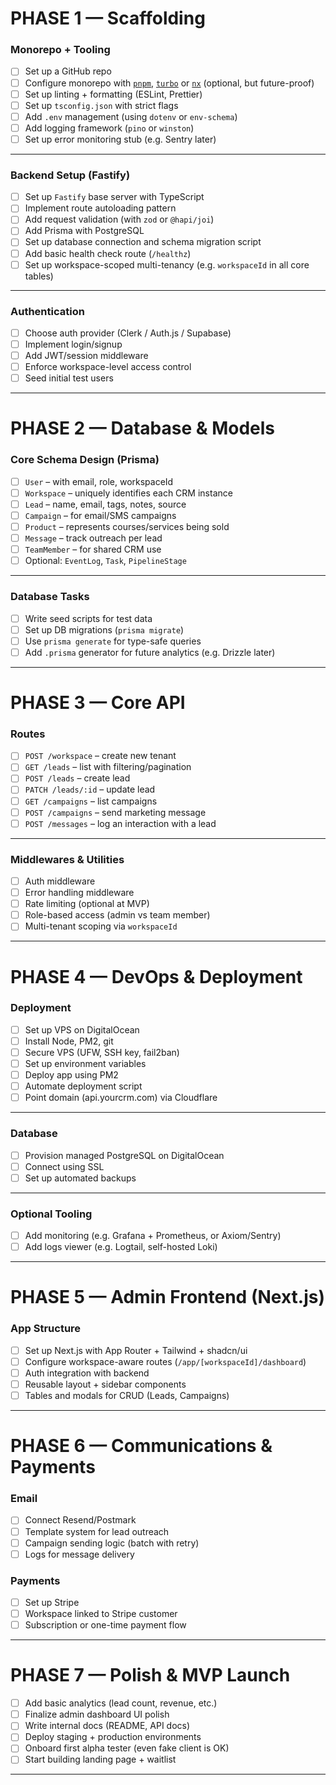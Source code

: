
# PHASE 1 — Scaffolding

### Monorepo + Tooling

* [ ] Set up a GitHub repo
* [ ] Configure monorepo with [`pnpm`](w), [`turbo`](w) or [`nx`](w) (optional, but future-proof)
* [ ] Set up linting + formatting (ESLint, Prettier)
* [ ] Set up `tsconfig.json` with strict flags
* [ ] Add `.env` management (using `dotenv` or `env-schema`)
* [ ] Add logging framework (`pino` or `winston`)
* [ ] Set up error monitoring stub (e.g. Sentry later)

---

### Backend Setup (Fastify)

* [ ] Set up `Fastify` base server with TypeScript
* [ ] Implement route autoloading pattern
* [ ] Add request validation (with `zod` or `@hapi/joi`)
* [ ] Add Prisma with PostgreSQL
* [ ] Set up database connection and schema migration script
* [ ] Add basic health check route (`/healthz`)
* [ ] Set up workspace-scoped multi-tenancy (e.g. `workspaceId` in all core tables)

---

### Authentication

* [ ] Choose auth provider (Clerk / Auth.js / Supabase)
* [ ] Implement login/signup
* [ ] Add JWT/session middleware
* [ ] Enforce workspace-level access control
* [ ] Seed initial test users

---

# PHASE 2 — Database & Models

### Core Schema Design (Prisma)

* [ ] `User` – with email, role, workspaceId
* [ ] `Workspace` – uniquely identifies each CRM instance
* [ ] `Lead` – name, email, tags, notes, source
* [ ] `Campaign` – for email/SMS campaigns
* [ ] `Product` – represents courses/services being sold
* [ ] `Message` – track outreach per lead
* [ ] `TeamMember` – for shared CRM use
* [ ] Optional: `EventLog`, `Task`, `PipelineStage`

---

### Database Tasks

* [ ] Write seed scripts for test data
* [ ] Set up DB migrations (`prisma migrate`)
* [ ] Use `prisma generate` for type-safe queries
* [ ] Add `.prisma` generator for future analytics (e.g. Drizzle later)

---

# PHASE 3 — Core API

### Routes

* [ ] `POST /workspace` – create new tenant
* [ ] `GET /leads` – list with filtering/pagination
* [ ] `POST /leads` – create lead
* [ ] `PATCH /leads/:id` – update lead
* [ ] `GET /campaigns` – list campaigns
* [ ] `POST /campaigns` – send marketing message
* [ ] `POST /messages` – log an interaction with a lead

---

### Middlewares & Utilities

* [ ] Auth middleware
* [ ] Error handling middleware
* [ ] Rate limiting (optional at MVP)
* [ ] Role-based access (admin vs team member)
* [ ] Multi-tenant scoping via `workspaceId`

---

# PHASE 4 — DevOps & Deployment

### Deployment

* [ ] Set up VPS on DigitalOcean
* [ ] Install Node, PM2, git
* [ ] Secure VPS (UFW, SSH key, fail2ban)
* [ ] Set up environment variables
* [ ] Deploy app using PM2
* [ ] Automate deployment script
* [ ] Point domain (api.yourcrm.com) via Cloudflare

---

### Database

* [ ] Provision managed PostgreSQL on DigitalOcean
* [ ] Connect using SSL
* [ ] Set up automated backups

---

### Optional Tooling

* [ ] Add monitoring (e.g. Grafana + Prometheus, or Axiom/Sentry)
* [ ] Add logs viewer (e.g. Logtail, self-hosted Loki)

---

# PHASE 5 — Admin Frontend (Next.js)

### App Structure

* [ ] Set up Next.js with App Router + Tailwind + shadcn/ui
* [ ] Configure workspace-aware routes (`/app/[workspaceId]/dashboard`)
* [ ] Auth integration with backend
* [ ] Reusable layout + sidebar components
* [ ] Tables and modals for CRUD (Leads, Campaigns)

---

# PHASE 6 — Communications & Payments

### Email

* [ ] Connect Resend/Postmark
* [ ] Template system for lead outreach
* [ ] Campaign sending logic (batch with retry)
* [ ] Logs for message delivery

### Payments

* [ ] Set up Stripe
* [ ] Workspace linked to Stripe customer
* [ ] Subscription or one-time payment flow

---

# PHASE 7 — Polish & MVP Launch

* [ ] Add basic analytics (lead count, revenue, etc.)
* [ ] Finalize admin dashboard UI polish
* [ ] Write internal docs (README, API docs)
* [ ] Deploy staging + production environments
* [ ] Onboard first alpha tester (even fake client is OK)
* [ ] Start building landing page + waitlist

---

